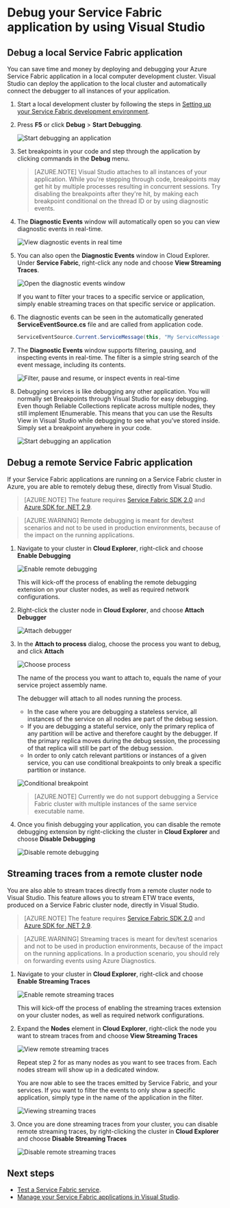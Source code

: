 <properties
   pageTitle="Debug your application in Visual Studio | Microsoft Azure"
   description="Improve the reliability and performance of your services by developing and debugging them in Visual Studio on a local development cluster."
   services="service-fabric"
   documentationCenter=".net"
   authors="vturecek"
   manager="timlt"
   editor=""/>

<tags
   ms.service="service-fabric"
   ms.devlang="dotnet"
   ms.topic="article"
   ms.tgt_pltfrm="na"
   ms.workload="na"
   ms.date="06/21/2016"
   ms.author="vturecek;mikhegn"/>

# Debug your Service Fabric application by using Visual Studio

## Debug a local Service Fabric application

You can save time and money by deploying and debugging your Azure Service Fabric application in a local computer development cluster. Visual Studio can deploy the application to the local cluster and automatically connect the debugger to all instances of your application.

1. Start a local development cluster by following the steps in [Setting up your Service Fabric development environment](service-fabric-get-started.md).

2. Press **F5** or click **Debug** > **Start Debugging**.

    ![Start debugging an application][startdebugging]

3. Set breakpoints in your code and step through the application by clicking commands in the **Debug** menu.

    > [AZURE.NOTE] Visual Studio attaches to all instances of your application. While you're stepping through code, breakpoints may get hit by multiple processes resulting in concurrent sessions. Try disabling the breakpoints after they're hit, by making each breakpoint conditional on the thread ID or by using diagnostic events.

4. The **Diagnostic Events** window will automatically open so you can view diagnostic events in real-time.

    ![View diagnostic events in real time][diagnosticevents]

5. You can also open the **Diagnostic Events** window in Cloud Explorer.  Under **Service Fabric**, right-click any node and choose **View Streaming Traces**.

    ![Open the diagnostic events window][viewdiagnosticevents]

    If you want to filter your traces to a specific service or application, simply enable streaming traces on that specific service or application.

6. The diagnostic events can be seen in the automatically generated **ServiceEventSource.cs** file and are called from application code.

    ```csharp
    ServiceEventSource.Current.ServiceMessage(this, "My ServiceMessage with a parameter {0}", result.Value.ToString());
    ```

7. The **Diagnostic Events** window supports filtering, pausing, and inspecting events in real-time.  The filter is a simple string search of the event message, including its contents.

    ![Filter, pause and resume, or inspect events in real-time][diagnosticeventsactions]

8. Debugging services is like debugging any other application. You will normally set Breakpoints through Visual Studio for easy debugging. Even though Reliable Collections replicate across multiple nodes, they still implement IEnumerable. This means that you can use the Results View in Visual Studio while debugging to see what you've stored inside. Simply set a breakpoint anywhere in your code.

    ![Start debugging an application][breakpoint]

<!--Every topic should have next steps and links to the next logical set of content to keep the customer engaged-->

## Debug a remote Service Fabric application

If your Service Fabric applications are running on a Service Fabric cluster in Azure, you are able to remotely debug these, directly from Visual Studio.

> [AZURE.NOTE] The feature requires [Service Fabric SDK 2.0](http://www.microsoft.com/web/handlers/webpi.ashx?command=getinstallerredirect&appid=MicrosoftAzure-ServiceFabric-VS2015) and [Azure SDK for .NET 2.9](https://azure.microsoft.com/downloads/).    

<!-- -->
> [AZURE.WARNING] Remote debugging is meant for dev/test scenarios and not to be used in production environments, because of the impact on the running applications.

1. Navigate to your cluster in **Cloud Explorer**, right-click and choose **Enable Debugging**

    ![Enable remote debugging][enableremotedebugging]

    This will kick-off the process of enabling the remote debugging extension on your cluster nodes, as well as required network configurations.

2. Right-click the cluster node in **Cloud Explorer**, and choose **Attach Debugger**

    ![Attach debugger][attachdebugger]

3. In the **Attach to process** dialog, choose the process you want to debug, and click **Attach**

    ![Choose process][chooseprocess]

    The name of the process you want to attach to, equals the name of your service project assembly name.

    The debugger will attach to all nodes running the process.
    - In the case where you are debugging a stateless service, all instances of the service on all nodes are part of the debug session.
    - If you are debugging a stateful service, only the primary replica of any partition will be active and therefore caught by the debugger. If the primary replica moves during the debug session, the processing of that replica will still be part of the debug session.
    - In order to only catch relevant partitions or instances of a given service, you can use conditional breakpoints to only break a specific partition or instance.

    ![Conditional breakpoint][conditionalbreakpoint]

    > [AZURE.NOTE] Currently we do not support debugging a Service Fabric cluster with multiple instances of the same service executable name.

4. Once you finish debugging your application, you can disable the remote debugging extension by right-clicking the cluster in **Cloud Explorer** and choose **Disable Debugging**

    ![Disable remote debugging][disableremotedebugging]

## Streaming traces from a remote cluster node

You are also able to stream traces directly from a remote cluster node to Visual Studio. This feature allows you to stream ETW trace events, produced on a Service Fabric cluster node, directly in Visual Studio.

> [AZURE.NOTE] The feature requires [Service Fabric SDK 2.0](http://www.microsoft.com/web/handlers/webpi.ashx?command=getinstallerredirect&appid=MicrosoftAzure-ServiceFabric-VS2015) and [Azure SDK for .NET 2.9](https://azure.microsoft.com/downloads/).

<!-- -->
> [AZURE.WARNING] Streaming traces is meant for dev/test scenarios and not to be used in production environments, because of the impact on the running applications.
> In a production scenario, you should rely on forwarding events using Azure Diagnostics.

1. Navigate to your cluster in **Cloud Explorer**, right-click and choose **Enable Streaming Traces**

    ![Enable remote streaming traces][enablestreamingtraces]

    This will kick-off the process of enabling the streaming traces extension on your cluster nodes, as well as required network configurations.

2. Expand the **Nodes** element in **Cloud Explorer**, right-click the node you want to stream traces from and choose **View Streaming Traces**

    ![View remote streaming traces][viewremotestreamingtraces]

    Repeat step 2 for as many nodes as you want to see traces from. Each nodes stream will show up in a dedicated window.

    You are now able to see the traces emitted by Service Fabric, and your services. If you want to filter the events to only show a specific application, simply type in the name of the application in the filter.

    ![Viewing streaming traces][viewingstreamingtraces]

4. Once you are done streaming traces from your cluster, you can disable remote streaming traces, by right-clicking the cluster in **Cloud Explorer** and choose **Disable Streaming Traces**

    ![Disable remote streaming traces][disablestreamingtraces]

## Next steps

- [Test a Service Fabric service](service-fabric-testability-overview.md).
- [Manage your Service Fabric applications in Visual Studio](service-fabric-manage-application-in-visual-studio.md).

<!--Image references-->
[startdebugging]: ./media/service-fabric-debugging-your-application/startdebugging.png
[diagnosticevents]: ./media/service-fabric-debugging-your-application/diagnosticevents.png
[viewdiagnosticevents]: ./media/service-fabric-debugging-your-application/viewdiagnosticevents.png
[diagnosticeventsactions]: ./media/service-fabric-debugging-your-application/diagnosticeventsactions.png
[breakpoint]: ./media/service-fabric-debugging-your-application/breakpoint.png
[enableremotedebugging]: ./media/service-fabric-debugging-your-application/enableremotedebugging.png
[attachdebugger]: ./media/service-fabric-debugging-your-application/attachdebugger.png
[chooseprocess]: ./media/service-fabric-debugging-your-application/chooseprocess.png
[conditionalbreakpoint]: ./media/service-fabric-debugging-your-application/conditionalbreakpoint.png
[disableremotedebugging]: ./media/service-fabric-debugging-your-application/disableremotedebugging.png
[enablestreamingtraces]: ./media/service-fabric-debugging-your-application/enablestreamingtraces.png
[viewingstreamingtraces]: ./media/service-fabric-debugging-your-application/viewingstreamingtraces.png
[viewremotestreamingtraces]: ./media/service-fabric-debugging-your-application/viewremotestreamingtraces.png
[disablestreamingtraces]: ./media/service-fabric-debugging-your-application/disablestreamingtraces.png
